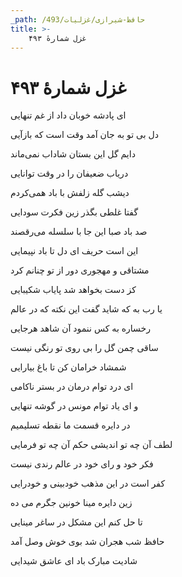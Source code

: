 ```yaml
---
_path: /حافظ-شیرازی/غزلیات/493
title: >-
    غزل شمارهٔ ۴۹۳
---
```

# غزل شمارهٔ ۴۹۳

<div class="b" id="bn1"><div class="m1"><p>ای پادشه خوبان داد از غم تنهایی</p></div>
<div class="m2"><p>دل بی تو به جان آمد وقت است که بازآیی</p></div></div>
<div class="b" id="bn2"><div class="m1"><p>دایم گل این بستان شاداب نمی‌ماند</p></div>
<div class="m2"><p>دریاب ضعیفان را در وقت توانایی</p></div></div>
<div class="b" id="bn3"><div class="m1"><p>دیشب گله زلفش با باد همی‌کردم</p></div>
<div class="m2"><p>گفتا غلطی بگذر زین فکرت سودایی</p></div></div>
<div class="b" id="bn4"><div class="m1"><p>صد باد صبا این جا با سلسله می‌رقصند</p></div>
<div class="m2"><p>این است حریف ای دل تا باد نپیمایی</p></div></div>
<div class="b" id="bn5"><div class="m1"><p>مشتاقی و مهجوری دور از تو چنانم کرد</p></div>
<div class="m2"><p>کز دست بخواهد شد پایاب شکیبایی</p></div></div>
<div class="b" id="bn6"><div class="m1"><p>یا رب به که شاید گفت این نکته که در عالم</p></div>
<div class="m2"><p>رخساره به کس ننمود آن شاهد هرجایی</p></div></div>
<div class="b" id="bn7"><div class="m1"><p>ساقی چمن گل را بی روی تو رنگی نیست</p></div>
<div class="m2"><p>شمشاد خرامان کن تا باغ بیارایی</p></div></div>
<div class="b" id="bn8"><div class="m1"><p>ای درد توام درمان در بستر ناکامی</p></div>
<div class="m2"><p>و ای یاد توام مونس در گوشه تنهایی</p></div></div>
<div class="b" id="bn9"><div class="m1"><p>در دایره قسمت ما نقطه تسلیمیم</p></div>
<div class="m2"><p>لطف آن چه تو اندیشی حکم آن چه تو فرمایی</p></div></div>
<div class="b" id="bn10"><div class="m1"><p>فکر خود و رای خود در عالم رندی نیست</p></div>
<div class="m2"><p>کفر است در این مذهب خودبینی و خودرایی</p></div></div>
<div class="b" id="bn11"><div class="m1"><p>زین دایره مینا خونین جگرم می ده</p></div>
<div class="m2"><p>تا حل کنم این مشکل در ساغر مینایی</p></div></div>
<div class="b" id="bn12"><div class="m1"><p>حافظ شب هجران شد بوی خوش وصل آمد</p></div>
<div class="m2"><p>شادیت مبارک باد ای عاشق شیدایی</p></div></div>
